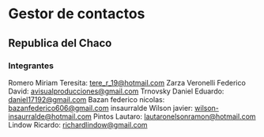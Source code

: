 # Gestor de contactos

## Republica del Chaco	

### Integrantes 
Romero Miriam Teresita:             tere_r_19@hotmail.com
Zarza Veronelli Federico David:     avisualproducciones@gmail.com
Trnovsky Daniel Eduardo:	        daniel17192@gmail.com
Bazan federico nicolas:             bazanfederico606@gmail.com
insaurralde Wilson javier:          wilson-insaurralde@hotmail.com
Pintos Lautaro:                     lautaronelsonramon@hotmail.com
Lindow Ricardo:                     richardlindow@gmail.com